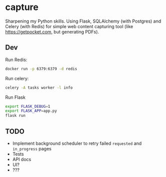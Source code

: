 # capture

Sharpening my Python skills. Using Flask, SQLAlchemy (with Postgres) and Celery (with Redis) for simple web content capturing tool (like https://getpocket.com, but generating PDFs).

## Dev

Run Redis:

```bash
docker run -p 6379:6379 -d redis
```

Run celery:

```bash
celery -A tasks worker -l info
```

Run Flask

```bash
export FLASK_DEBUG=1
export FLASK_APP=app.py
flask run
```

## TODO

- Implement background scheduler to retry failed `requested` and `in_progress` pages
- Tests
- API docs
- UI?
- ???
